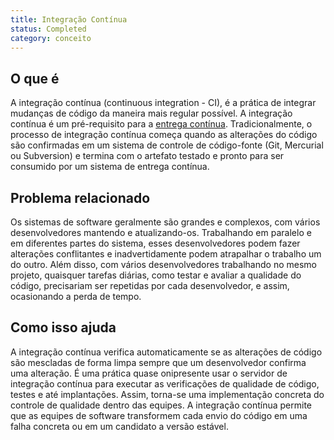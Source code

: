 ```yaml
---
title: Integração Contínua
status: Completed 
category: conceito
---
```


## O que é 
A integração contínua (continuous integration - CI), é a prática de integrar mudanças de código da maneira mais regular possível. A integração contínua é um pré-requisito para a [entrega contínua](/pt-br/continuous_delivery/). Tradicionalmente, o processo de integração contínua começa quando as alterações do código são confirmadas em um sistema de controle de código-fonte (Git, Mercurial ou Subversion) e termina com o artefato testado e pronto para ser consumido por um sistema de entrega contínua.

## Problema relacionado
Os sistemas de software geralmente são grandes e complexos, com vários desenvolvedores mantendo e atualizando-os. Trabalhando em paralelo e em diferentes partes do sistema, esses desenvolvedores podem fazer alterações conflitantes e inadvertidamente podem atrapalhar o trabalho um do outro. Além disso, com vários desenvolvedores trabalhando no mesmo projeto, quaisquer tarefas diárias, como testar e avaliar a qualidade do código, precisariam ser repetidas por cada desenvolvedor, e assim, ocasionando a perda de tempo.

## Como isso ajuda
A integração contínua verifica automaticamente se as alterações de código são mescladas de forma limpa sempre que um desenvolvedor confirma uma alteração. É uma prática quase onipresente usar o servidor de integração contínua para executar as verificações de qualidade de código, testes e até implantações. Assim, torna-se uma implementação concreta do controle de qualidade dentro das equipes. A integração contínua  permite que as equipes de software transformem cada envio do código em uma falha concreta ou em um candidato a versão estável.
